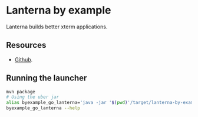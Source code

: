 Lanterna by example
==============================================================================

Lanterna builds better xterm applications.

Resources
------------------------------------------------------------------------------

* [Github](https://github.com/mabe02/lanterna).

Running the launcher
------------------------------------------------------------------------------

```bash
mvn package
# Using the uber jar
alias byexample_go_lanterna='java -jar '$(pwd)'/target/lanterna-by-example-*-SNAPSHOT.jar'
byexample_go_lanterna --help
```
